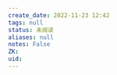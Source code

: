 ```yaml
---
create_date: 2022-11-23 12:42
tags: null
status: 未阅读 
aliases: null
notes: False
ZK: 
uid: 
---
```




